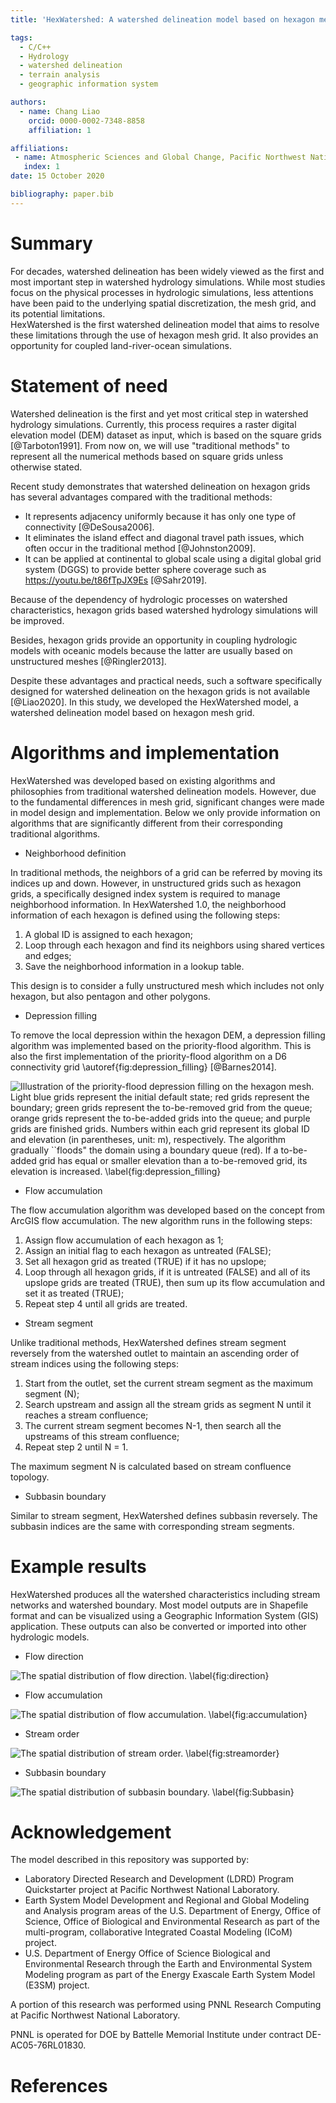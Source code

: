 ```yaml
---
title: 'HexWatershed: A watershed delineation model based on hexagon mesh grid'

tags:
  - C/C++
  - Hydrology
  - watershed delineation
  - terrain analysis
  - geographic information system

authors:
  - name: Chang Liao
    orcid: 0000-0002-7348-8858    
    affiliation: 1

affiliations:
 - name: Atmospheric Sciences and Global Change, Pacific Northwest National Laboratory, Richland, WA, USA
   index: 1 
date: 15 October 2020

bibliography: paper.bib
---
```


# Summary

For decades, watershed delineation has been widely viewed as the first and most important step in watershed hydrology simulations. While most studies focus on the physical processes in hydrologic simulations, less attentions have been paid to the underlying spatial discretization, the mesh grid, and its potential limitations.  
HexWatershed is the first watershed delineation model that aims to resolve these limitations through the use of hexagon mesh grid. It also provides an opportunity for coupled land-river-ocean simulations.

# Statement of need

Watershed delineation is the first and yet most critical step in watershed hydrology simulations. Currently, this process requires a raster digital elevation model (DEM) dataset as input, which is based on the square grids [@Tarboton1991]. 
From now on, we will use "traditional methods" to represent all the numerical methods based on square grids unless otherwise stated.

Recent study demonstrates that watershed delineation on hexagon grids has several advantages compared with the traditional methods:

* It represents adjacency uniformly because it has only one type of connectivity [@DeSousa2006].
* It eliminates the island effect and diagonal travel path issues, which often occur in the traditional method [@Johnston2009].
* It can be applied at continental to global scale using a digital global grid system (DGGS) to provide better sphere coverage such as https://youtu.be/t86fTpJX9Es [@Sahr2019].

Because of the dependency of hydrologic processes on watershed characteristics, hexagon grids based watershed hydrology simulations will be improved.

Besides, hexagon grids provide an opportunity in coupling hydrologic models with oceanic models because the latter are usually based on unstructured meshes [@Ringler2013].

Despite these advantages and practical needs, such a software specifically designed for watershed delineation on the hexagon grids is not available [@Liao2020].
In this study, we developed the HexWatershed model, a watershed delineation model based on hexagon mesh grid. 

# Algorithms and implementation

HexWatershed was developed based on existing algorithms and philosophies from traditional watershed delineation models. However, due to the fundamental differences in mesh grid, significant changes were made in model design and implementation. Below we only provide information on algorithms that are significantly different from their corresponding traditional algorithms.

* Neighborhood definition

In traditional methods, the neighbors of a grid can be referred by moving its indices up and down. However, in unstructured grids such as hexagon grids, a specifically designed index system is required to manage neighborhood information. In HexWatershed 1.0, the neighborhood information of each hexagon is defined using the following steps:

1. A global ID is assigned to each hexagon;
2. Loop through each hexagon and find its neighbors using shared vertices and edges;
3. Save the neighborhood information in a lookup table.

This design is to consider a fully unstructured mesh which includes not only hexagon, but also pentagon and other polygons.
  
* Depression filling

To remove the local depression within the hexagon DEM, a depression filling algorithm was implemented based on the priority-flood algorithm. This is also the first implementation of the priority-flood algorithm on a D6 connectivity grid \autoref{fig:depression_filling} [@Barnes2014]. 

![Illustration of the priority-flood depression filling on the hexagon mesh. Light blue grids represent the initial default state; red grids represent the boundary; green grids represent the to-be-removed grid from the queue; orange grids represent the to-be-added grids into the queue; and purple grids are finished grids. Numbers within each grid represent its global ID and elevation (in parentheses, unit: m), respectively. The algorithm gradually ``floods" the domain using a boundary queue (red). If a to-be-added grid has equal or smaller elevation than a to-be-removed grid, its elevation is increased. \label{fig:depression_filling}](https://github.com/pnnl/hexwatershed/blob/master/algorithm/depression_filling.png?raw=true)

* Flow accumulation

The flow accumulation algorithm was developed based on the concept from ArcGIS flow accumulation. The new algorithm runs in the following steps:

1. Assign flow accumulation of each hexagon as 1;
2. Assign an initial flag to each hexagon as untreated (FALSE);
3. Set all hexagon grid as treated (TRUE) if it has no upslope;
4. Loop through all hexagon grids, if it is untreated (FALSE) and all of its upslope grids are treated (TRUE), then sum up its flow accumulation and set it as treated (TRUE);
5. Repeat step 4 until all grids are treated.

* Stream segment

Unlike traditional methods, HexWatershed defines stream segment reversely from the watershed outlet to maintain an ascending order of stream indices using the following steps:

1. Start from the outlet, set the current stream segment as the maximum segment (N);
2. Search upstream and assign all the stream grids as segment N until it reaches a stream confluence;
3. The current stream segment becomes N-1, then search all the upstreams of this stream confluence;
4. Repeat step 2 until N = 1.

The maximum segment N is calculated based on stream confluence topology.

* Subbasin boundary

Similar to stream segment, HexWatershed defines subbasin reversely. The subbasin indices are the same with corresponding stream segments.

# Example results

HexWatershed produces all the watershed characteristics including stream networks and watershed boundary.
Most model outputs are in Shapefile format and can be visualized using a Geographic Information System (GIS) application. These outputs can also be converted or imported into other hydrologic models.

* Flow direction

![The spatial distribution of flow direction. \label{fig:direction}](https://github.com/pnnl/hexwatershed/blob/master/example/columbia_basin_flat/output/cbf_flow_direction_90_full.png?raw=true)


* Flow accumulation

![The spatial distribution of flow accumulation. \label{fig:accumulation}](https://github.com/pnnl/hexwatershed/blob/master/example/columbia_basin_flat/output/cbf_flow_accumulation_90_full.png?raw=true)


* Stream order

![The spatial distribution of stream order. \label{fig:streamorder}](https://github.com/pnnl/hexwatershed/blob/master/example/columbia_basin_flat/output/cbf_stream_order_90_full.png?raw=true)


* Subbasin boundary

![The spatial distribution of subbasin boundary. \label{fig:Subbasin}](https://github.com/pnnl/hexwatershed/blob/master/example/columbia_basin_flat/output/cbf_subbasin_90_full.png?raw=true)


# Acknowledgement

The model described in this repository was supported by:

* Laboratory Directed Research and Development (LDRD) Program Quickstarter project at Pacific Northwest National Laboratory. 
* Earth System Model Development and Regional and Global Modeling and Analysis program areas of the U.S. Department of Energy, Office of Science, Office of Biological and Environmental Research as part of the multi-program, collaborative Integrated Coastal Modeling (ICoM) project.
* U.S. Department of Energy Office of Science Biological and Environmental Research through the Earth and Environmental System Modeling program as part of the Energy Exascale Earth System Model (E3SM) project. 

A portion of this research was performed using PNNL Research Computing at Pacific Northwest National Laboratory. 

PNNL is operated for DOE by Battelle Memorial Institute under contract DE-AC05-76RL01830.

# References

